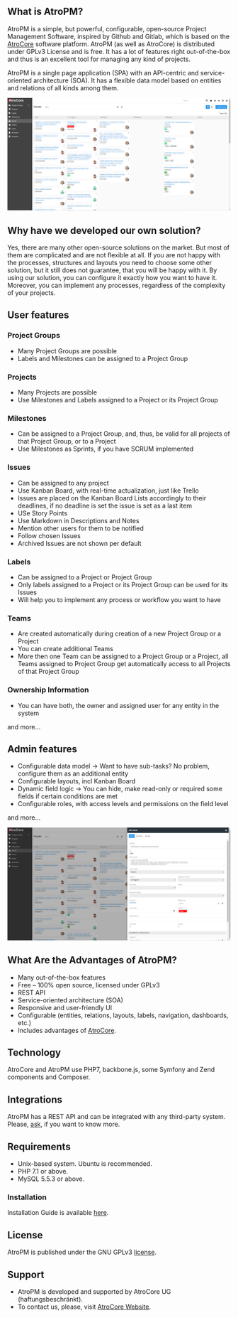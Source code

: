 ## What is AtroPM?
AtroPM is a simple, but powerful, configurable, open-source Project Management Software, inspired by Github and Gitlab, which is based on the [AtroCore](https://github.com/atrocore/atrocore) software platform. AtroPM (as well as AtroCore) is distributed under GPLv3 License and is free. It has a lot of features right out-of-the-box and thus is an excellent tool for managing any kind of projects.

AtroPM is a single page application (SPA) with an API-centric and service-oriented architecture (SOA). It has a flexible data model based on entities and relations of all kinds among them.  

![kanban-board](/_assets/atropm-kanban-board.png)

## Why have we developed our own solution?
Yes, there are many other open-source solutions on the market. But most of them are complicated and are not flexible at all. If you are not happy with the processes,  structures and layouts you need to choose some other solution, but it still does not guarantee, that you will be happy with it. By using our solution, you can configure it exactly how you want to have it. Moreover, you can implement any processes, regardless of the complexity of your projects.

## User features

### Project Groups
- Many Project Groups are possible
- Labels and Milestones can be assigned to a Project Group

### Projects
- Many Projects are possible
- Use Milestones and Labels assigned to a Project or its Project Group

### Milestones
- Can be assigned to a Project Group, and, thus, be valid for all projects of that Project Group, or to a Project
- Use Milestones as Sprints, if you have SCRUM implemented

### Issues
- Can be assigned to any project
- Use Kanban Board, with real-time actualization, just like Trello
- Issues are placed on the Kanban Board Lists accordingly to their deadlines, if no deadline is set the issue is set as a last item
- USe Story Points
- Use Markdown in Descriptions and Notes
- Mention other users for them to be notified
- Follow chosen Issues
- Archived Issues are not shown per default

### Labels
- Can be assigned to a Project or Project Group
- Only labels assigned to a Project or its Project Group can be used for its Issues
- Will help you to implement any process or workflow you want to have

### Teams
- Are created automatically during creation of a new Project Group or a Project
- You can create additional Teams
- More then one Team can be assigned to a Project Group or a Project, all Teams assigned to Project Group get automatically access to all Projects of that Project Group

### Ownership Information
- You can have both, the owner and assigned user for any entity in the system

and more…

## Admin features
- Configurable data model → Want to have sub-tasks? No problem, configure them as an additional entity
- Configurable layouts, incl Kanban Board
- Dynamic field logic → You can hide, make read-only or required some fields if certain conditions are met
- Configurable roles, with access levels and permissions on the field level

and more…

![atropm-issue-panel](/_assets/atropm-issue-panel.png)

## What Are the Advantages of AtroPM?

- Many out-of-the-box features
- Free – 100% open source, licensed under GPLv3
- REST API
- Service-oriented architecture (SOA)
- Responsive and user-friendly UI
- Configurable (entities, relations, layouts, labels, navigation, dashboards, etc.)
- Includes advantages of [AtroCore](https://github.com/atrocore/atrocore).

## Technology

AtroCore and AtroPM use PHP7, backbone.js, some Symfony and Zend components and Composer.

## Integrations

AtroPM has a REST API and can be integrated with any third-party system.
Please, [ask](https://atrocore.com/contact), if you want to know more.

## Requirements

- Unix-based system. Ubuntu is recommended.
- PHP 7.1 or above.
- MySQL 5.5.3 or above.

### Installation

Installation Guide is available [here](https://github.com/atrocore/atrocore-docs/blob/master/en/administration/installation.md).

## License

AtroPM is published under the GNU GPLv3 [license](https://github.com/atrocore/atropm/blob/master/LICENSE.txt).

## Support

- AtroPM is developed and supported by AtroCore UG (haftungsbeschränkt).
- To contact us, please, visit [AtroCore Website](http://atrocore.com/).

